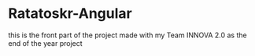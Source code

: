 # Ratatoskr-Angular
this is the front part of the project made with my Team INNOVA 2.0 as the end of the year project
